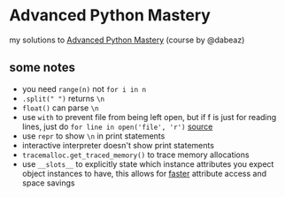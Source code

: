 # Advanced Python Mastery

my solutions to [Advanced Python Mastery](https://github.com/dabeaz-course/python-mastery) (course by @dabeaz)

## some notes

- you need `range(n)` not `for i in n`
- `.split(" ")` returns `\n`
- `float()` can parse `\n`
- use `with` to prevent file from being left open, but if f is just for reading lines, just do `for line in open('file', 'r')` [source](https://stackoverflow.com/a/13597111)
- use `repr` to show `\n` in print statements
- interactive interpreter doesn't show print statements
- `tracemalloc.get_traced_memory()` to trace memory allocations
- use `__slots__` to explicitly state which instance attributes you expect object instances to have, this allows for [faster](https://stackoverflow.com/questions/472000/usage-of-slots) attribute access and space savings
